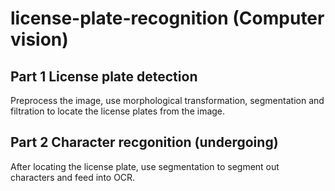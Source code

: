 # license-plate-recognition (Computer vision)

## Part 1 License plate detection
Preprocess the image, use morphological transformation, segmentation and filtration to locate the license plates from the image.

## Part 2 Character recgonition (undergoing)
After locating the license plate, use segmentation to segment out characters and feed into OCR.
